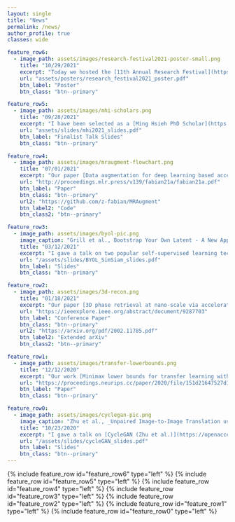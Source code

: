 ```yaml
---
layout: single
title: "News"
permalink: /news/
author_profile: true
classes: wide

feature_row6:
  - image_path: assets/images/research-festival2021-poster-small.png
    title: "10/29/2021"
    excerpt: "Today we hosted the [11th Annual Research Festival](https://minghsiehece.usc.edu/11th-annual-mhi-research-festival/) at the Ming Hsieh ECE department with close to 100 posters and guided lab tours organized by the [Dynamic Imaging Science Center (DISC)](https://sites.usc.edu/disc/) showcasing their new, unique high-performance low-field MRI scanner. My poster on [MRAugment](/publications/2021-07-01-data-augmentation-for-deep-learning) has won the _Best Poster - Honorable Mention_ award."
    url: "assets/posters/research_festival2021_poster.pdf"
    btn_label: "Poster"
    btn_class: "btn--primary"

feature_row5:
  - image_path: assets/images/mhi-scholars.png
    title: "09/28/2021"
    excerpt: "I have been selected as a [Ming Hsieh PhD Scholar](https://minghsiehece.usc.edu/mhi-home/mhi-mhi-scholars/) for 2021-2022 along with Haleh Akrami, Hefei Liu, Rodrigo Lobos, Qinyi Luo and Qiaochu Zhang. We are going to work together to organize professional events and support our PhD community. You can find the slides for my presentation _Overcoming the data bottleneck in AI for the sciences_ presented at the MHI Scholar Finalist Talk Competition below."
    url: "assets/slides/mhi2021_slides.pdf"
    btn_label: "Finalist Talk Slides"
    btn_class: "btn--primary"

feature_row4:
  - image_path: assets/images/mraugment-flowchart.png
    title: "07/01/2021"
    excerpt: "Our paper [Data augmentation for deep learning based accelerated MRI reconstruction with limited data](/publications/2021-07-01-data-augmentation-for-deep-learning) has been accepted for short talk at ICML 2021. In this work we propose **MRAugment**, a data augmentation pipeline for MRI that improves MRI image reconstruction quality when training data is scarce and helps training more robust deep learning models against various forms of distributions shift (different scanner models, anatomies) and hallucinations.  "
    url: "http://proceedings.mlr.press/v139/fabian21a/fabian21a.pdf"
    btn_label: "Paper"
    btn_class: "btn--primary"
    url2: "https://github.com/z-fabian/MRAugment"
    btn_label2: "Code"
    btn_class2: "btn--primary"

feature_row3:
  - image_path: assets/images/byol-pic.png
    image_caption: "Grill et al., Bootstrap Your Own Latent - A New Approach to Self-Supervised Learning, NeurIPS, 2020"
    title: "03/12/2021"
    excerpt: "I gave a talk on two popular self-supervised learning techniques [BYOL (Grill et al.)](https://proceedings.neurips.cc/paper/2020/hash/f3ada80d5c4ee70142b17b8192b2958e-Abstract.html) and [SimSiam (Chen et al.)](https://openaccess.thecvf.com/content/CVPR2021/html/Chen_Exploring_Simple_Siamese_Representation_Learning_CVPR_2021_paper.html) at our _Learning from Signals and Data_ journal club. Self-supervised learning algorithms have been rapidly catching up with supervised methods recently. They typically build upon a siamese architecture that can learn good image representations from unlabelled data. Thus, these methods have great potential in scientific applications where labelled training data is scarce or extremely costly to acquire."
    url: "/assets/slides/BYOL_SimSiam_slides.pdf"
    btn_label: "Slides"
    btn_class: "btn--primary"

feature_row2:
  - image_path: assets/images/3d-recon.png
    title: "01/18/2021"
    excerpt: "Our paper [3D phase retrieval at nano-scale via accelerated Wirtinger flow](/publications/2021-01-18-3d-phase-retrieval-at-nano-scale) has been accepted at EUSIPCO 2020. High-resolution imaging of small 3D structures is an important problem in biology (protein complexes) and microelectronics (chip manufacturing). Our work introduces a fast and accurate algorithm that can recover the 3D structure of such objects more accurately and from fewer projections than previous techniques."
    url: "https://ieeexplore.ieee.org/abstract/document/9287703"
    btn_label: "Conference Paper"
    btn_class: "btn--primary"
    url2: "https://arxiv.org/pdf/2002.11785.pdf"
    btn_label2: "Extended arXiv"
    btn_class2: "btn--primary"

feature_row1:
  - image_path: assets/images/transfer-lowerbounds.png
    title: "12/12/2020"
    excerpt: "Our work [Minimax lower bounds for transfer learning with linear and one-hidden layer neural networks](/publications/2020-12-12-minimax-lower-bounds-for-transfer-learning) has been accepted at NeurIPS 2020 for poster presentation. We investigate how the number of source samples and the distance between datasets impact model generalization on a target dataset. We introduce a novel metric, the so called _transfer distance_, that quantifies how challenging it is to transfer knowledge from one dataset to another. "
    url: "https://proceedings.neurips.cc/paper/2020/file/151d21647527d1079781ba6ae6571ffd-Paper.pdf"
    btn_label: "Paper"
    btn_class: "btn--primary"

feature_row0:
  - image_path: assets/images/cyclegan-pic.png
    image_caption: "Zhu et al., _Unpaired Image-to-Image Translation using Cycle-Consistent Adversarial Networks_, ICCV, 2017"
    title: "10/23/2020"
    excerpt: "I gave a talk on [CycleGAN (Zhu et al.)](https://openaccess.thecvf.com/content_iccv_2017/html/Zhu_Unpaired_Image-To-Image_Translation_ICCV_2017_paper.html) and its applications in medical imaging at our _Learning from Signals and Data_ journal club. CycleGAN is a powerful image-to-image translation network that learns to map images of a certain domain (e.g. landscape photos) to another domain (e.g. paintings) and vice versa *without seeing corresponding pairs from these two domains*. The key idea is to make sure that if we translate an image and then translate it back, we recover the original image. CycleGAN and its variants have been very successful in cross-modal image synthesis in medical tasks. That is it can create synthetic images of a target modality (e.g. MRI) from images of a different source modality (e.g. CT)."
    url: "/assets/slides/cycleGAN_slides.pdf"
    btn_label: "Slides"
    btn_class: "btn--primary"
---
```

{% include feature_row id="feature_row6" type="left" %}
{% include feature_row id="feature_row5" type="left" %}
{% include feature_row id="feature_row4" type="left" %}
{% include feature_row id="feature_row3" type="left" %}
{% include feature_row id="feature_row2" type="left" %}
{% include feature_row id="feature_row1" type="left" %}
{% include feature_row id="feature_row0" type="left" %}
